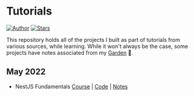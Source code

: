 # Tutorials

[![Author](https://img.shields.io/badge/author-mathcrln-FEA83E?style=flat-square)](https://github.com/mathcrln)
[![Stars](https://img.shields.io/github/stars/mathcrln/tutorials?color=FEA83E&style=flat-square)](https://github.com/mathcrln/tutorials/stargazers)

This repository holds all of the projects I built as part of tutorials from various sources, while learning. While it won't always be the case, some projects have notes associated from my [Garden](https://github.com/mathcrln/garden) 🌳.

## May 2022

- NestJS Fundamentals [Course](https://courses.nestjs.com/) | [Code](./nestjs-fundamentals/) | [Notes](../garden/courses/NestJS%20Fundamentals/)